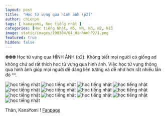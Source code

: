 ```yaml
---
layout: post
title:  "Học từ vựng qua hình ảnh (p2)"
author: chienpn
tags: [ kanayomi, học tiếng nhật ]
categories: [Học tiếng Nhật, N5, N4, N3, N2, N1]
image: static/images/190304/04_HinhAnhP2/1.png
featured: true
hidden: false
---
```


⛔️⛔️⛔️ Học từ vựng qua HÌNH ẢNH (p2).
Không biết mọi người có giống ad không chứ ad rất thích học từ vựng qua hình ảnh. 
Việc học từ vựng thông qua hình ảnh giúp mọi người dễ dàng liên tưởng và dễ nhớ hơn rất nhiều lần đó ^^.

![học tiếng nhật](/static/images/190304/04_HinhAnhP2/2.png)
![học tiếng nhật](/static/images/190304/04_HinhAnhP2/3.png)
![học tiếng nhật](/static/images/190304/04_HinhAnhP2/4.png)
![học tiếng nhật](/static/images/190304/04_HinhAnhP2/5.png)
![học tiếng nhật](/static/images/190304/04_HinhAnhP2/6.png)
![học tiếng nhật](/static/images/190304/04_HinhAnhP2/7.png)
![học tiếng nhật](/static/images/190304/04_HinhAnhP2/8.png)
![học tiếng nhật](/static/images/190304/04_HinhAnhP2/9.png)
![học tiếng nhật](/static/images/190304/04_HinhAnhP2/10.png)
![học tiếng nhật](/static/images/190304/04_HinhAnhP2/11.png)
![học tiếng nhật](/static/images/190304/04_HinhAnhP2/12.png)
![học tiếng nhật](/static/images/190304/04_HinhAnhP2/13.png)
![học tiếng nhật](/static/images/190304/04_HinhAnhP2/14.png)

Thân, KanaYomi !
[Fanpage](https://www.facebook.com/kanayomi)
